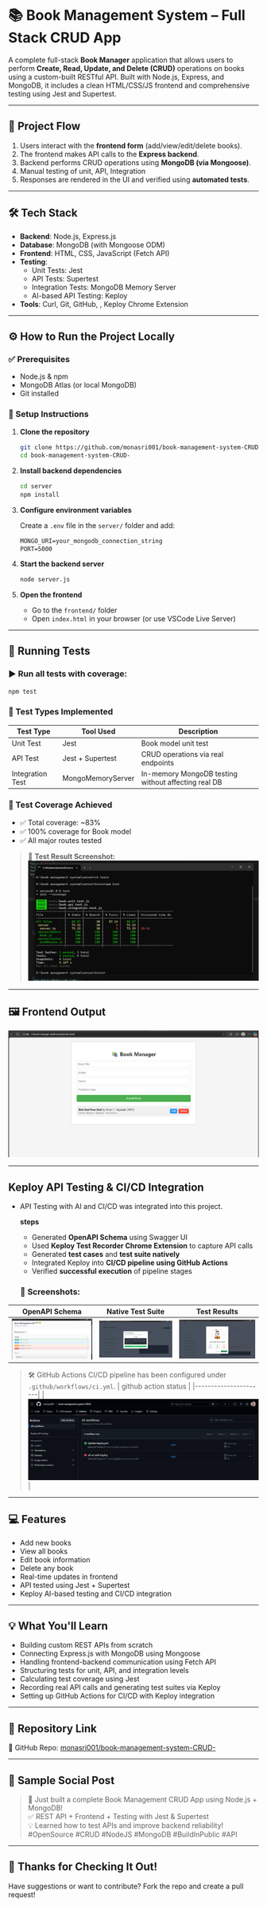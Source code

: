
# 📚 Book Management System – Full Stack CRUD App

A complete full-stack **Book Manager** application that allows users to perform **Create, Read, Update, and Delete (CRUD)** operations on books using a custom-built RESTful API. Built with Node.js, Express, and MongoDB, it includes a clean HTML/CSS/JS frontend and comprehensive testing using Jest and Supertest.

---

## 🚀 Project Flow

1. Users interact with the **frontend form** (add/view/edit/delete books).
2. The frontend makes API calls to the **Express backend**.
3. Backend performs CRUD operations using **MongoDB (via Mongoose)**.
4. Manual testing of unit, API, Integration
5. Responses are rendered in the UI and verified using **automated tests**.

---

## 🛠️ Tech Stack

- **Backend**: Node.js, Express.js
- **Database**: MongoDB (with Mongoose ODM)
- **Frontend**: HTML, CSS, JavaScript (Fetch API)
- **Testing**:
  - Unit Tests: Jest
  - API Tests: Supertest
  - Integration Tests: MongoDB Memory Server
  - AI-based API Testing: Keploy
- **Tools**: Curl, Git, GitHub, , Keploy Chrome Extension

---

## ⚙️ How to Run the Project Locally

### ✅ Prerequisites

- Node.js & npm
- MongoDB Atlas (or local MongoDB)
- Git installed

### 🔧 Setup Instructions

1. **Clone the repository**
   ```bash
   git clone https://github.com/monasri001/book-management-system-CRUD-.git
   cd book-management-system-CRUD-
   ```

2. **Install backend dependencies**
   ```bash
   cd server
   npm install
   ```

3. **Configure environment variables**

   Create a `.env` file in the `server/` folder and add:
   ```env
   MONGO_URI=your_mongodb_connection_string
   PORT=5000
   ```

4. **Start the backend server**
   ```bash
   node server.js
   ```

5. **Open the frontend**

   - Go to the `frontend/` folder
   - Open `index.html` in your browser (or use VSCode Live Server)

---

## 🧪 Running Tests

### ▶️ Run all tests with coverage:
```bash
npm test
```

### 🔬 Test Types Implemented

| Test Type       | Tool Used           | Description                                  |
|------------------|---------------------|----------------------------------------------|
| Unit Test        | Jest                | Book model unit test                         |
| API Test         | Jest + Supertest    | CRUD operations via real endpoints           |
| Integration Test | MongoMemoryServer   | In-memory MongoDB testing without affecting real DB |

### 🧾 Test Coverage Achieved

- ✅ Total coverage: ~83%
- ✅ 100% coverage for Book model
- ✅ All major routes tested

> 📸 **Test Result Screenshot:**
![Test Output](https://github.com/monasri001/book-management-system-CRUD-/blob/main/assets/testing%20output.png)

---

## 🖼️ Frontend Output

![Frontend UI](https://github.com/monasri001/book-management-system-CRUD-/blob/main/assets/frontend%20output.png)

---
## Keploy API Testing & CI/CD Integration
- API Testing with AI and CI/CD was integrated into this project.

  **steps**
  -  Generated **OpenAPI Schema** using Swagger UI
  -  Used **Keploy Test Recorder Chrome Extension** to capture API calls
  - Generated **test cases** and **test suite natively**
  - Integrated Keploy into **CI/CD pipeline using GitHub Actions**
  - Verified **successful execution** of pipeline stages

  ### 📸 Screenshots:

| OpenAPI Schema | Native Test Suite | Test Results |
|----------------|-------------------|--------------|
| ![OpenAPI Schema](https://github.com/monasri001/book-management-system-CRUD-/blob/main/assets/openapi%20schema.png) | ![Test Suite](https://github.com/monasri001/book-management-system-CRUD-/blob/main/assets/test%20suite%20native.png) | ![Test Result](https://github.com/monasri001/book-management-system-CRUD-/blob/main/assets/test.png) |

> 🛠️ GitHub Actions CI/CD pipeline has been configured under `.github/workflows/ci.yml`.
| github action status |
|----------------------|
| ![actions ci/cd](https://github.com/monasri001/book-management-system-CRUD-/blob/main/assets/action%20status.png)|

---

## 💻 Features

- Add new books
- View all books
- Edit book information
- Delete any book
- Real-time updates in frontend
- API tested using Jest + Supertest
- Keploy AI-based testing and CI/CD integration

---

## 💡 What You'll Learn

- Building custom REST APIs from scratch
- Connecting Express.js with MongoDB using Mongoose
- Handling frontend-backend communication using Fetch API
- Structuring tests for unit, API, and integration levels
- Calculating test coverage using Jest
- Recording real API calls and generating test suites via Keploy
- Setting up GitHub Actions for CI/CD with Keploy integration

---

## 🔗 Repository Link

📂 GitHub Repo: [monasri001/book-management-system-CRUD-](https://github.com/monasri001/book-management-system-CRUD-)

---

## 🧵 Sample Social Post

> 🚀 Just built a complete Book Management CRUD App using Node.js + MongoDB!  
> ✅ REST API + Frontend + Testing with Jest & Supertest  
> 💡 Learned how to test APIs and improve backend reliability!  
> #OpenSource #CRUD #NodeJS #MongoDB #BuildInPublic #API

---

## 🙌 Thanks for Checking It Out!

Have suggestions or want to contribute? Fork the repo and create a pull request!
